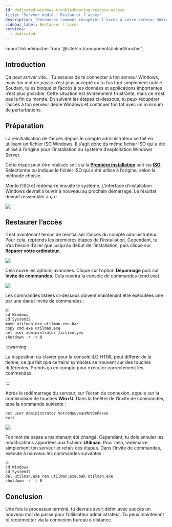 ```yaml
---
id: dedicated-windows-troubleshooting-restore-access
title: "Serveur dédié : Restaurer l’accès"
description: "Découvrez comment récupérer l’accès à votre serveur dédié Windows après un blocage de mot de passe et minimiser les temps d’arrêt → En savoir plus maintenant"
sidebar_label: Restaurer l’accès
services:
  - dedicated
---
```


import InlineVoucher from '@site/src/components/InlineVoucher';

## Introduction

Ça peut arriver vite... Tu essaies de te connecter à ton serveur Windows, mais ton mot de passe n’est plus accepté ou tu l’as tout simplement oublié. Soudain, tu es bloqué et l’accès à tes données et applications importantes n’est plus possible. Cette situation est évidemment frustrante, mais ce n’est pas la fin du monde. En suivant les étapes ci-dessous, tu peux récupérer l’accès à ton serveur dédié Windows et continuer ton taf avec un minimum de perturbations.

<InlineVoucher />

## Préparation
La réinitialisation de l’accès depuis le compte administrateur se fait en utilisant un fichier ISO Windows. Il s’agit donc du même fichier ISO qui a été utilisé à l’origine pour l’installation du système d’exploitation Windows Server.

Cette étape peut être réalisée soit via la [**Première installation**](dedicated-setup.md) soit via **[ISO](dedicated-iso.md)**. Sélectionne ou indique le fichier ISO qui a été utilisé à l’origine, selon la méthode choisie.

Monte l’ISO et redémarre ensuite le système. L’interface d’installation Windows devrait s’ouvrir à nouveau au prochain démarrage. Le résultat devrait ressembler à ça :

![](https://screensaver01.zap-hosting.com/index.php/s/XGKfQrwdcmcabY6/preview)



## Restaurer l’accès

Il est maintenant temps de réinitialiser l’accès du compte administrateur. Pour cela, reprends les premières étapes de l’installation. Cependant, tu n’as besoin d’aller que jusqu’au début de l’installation, puis clique sur **Réparer votre ordinateur**.

![](https://screensaver01.zap-hosting.com/index.php/s/qwPgHyqNaQdsqzm/preview)



Cela ouvre les options avancées. Clique sur l’option **Dépannage** puis sur **Invite de commandes**. Cela ouvrira la console de commandes (cmd.exe).

![](https://screensaver01.zap-hosting.com/index.php/s/BEan26iNkmzECJ3/download)

Les commandes listées ci-dessous doivent maintenant être exécutées une par une dans l’invite de commandes :

```
d:
cd Windows
cd System32
move utilman.exe utilman.exe.bak
copy cmd.exe utilman.exe
net user administrator /active:yes
shutdown -r -t 0
```
:::warning

La disposition du clavier pour la console iLO HTML peut différer de la tienne, ce qui fait que certains symboles se trouvent sur des touches différentes. Prends ça en compte pour exécuter correctement les commandes.

:::

Après le redémarrage du serveur, sur l’écran de connexion, appuie sur la combinaison de touches **Win+U**. Dans la fenêtre de l’invite de commandes, tape la commande suivante :

```
net user Administrator VotreNouveauMotDePasse
exit
```

![](https://screensaver01.zap-hosting.com/index.php/s/TiKJZPdg2kj5LG3/download)

Ton mot de passe a maintenant été changé. Cependant, tu dois annuler les modifications apportées aux fichiers **Utilman**. Pour cela, redémarre simplement ton serveur et refais ces étapes. Dans l’invite de commandes, exécute à nouveau les commandes suivantes :

```
d:
cd Windows
cd System32
del utilman.exe ren utilman.exe.bak utilman.exe
shutdown -r -t 0
```





## Conclusion

Une fois le processus terminé, tu devrais avoir défini avec succès un nouveau mot de passe pour l’utilisateur administrateur. Tu peux maintenant te reconnecter via la connexion bureau à distance.

<InlineVoucher />
